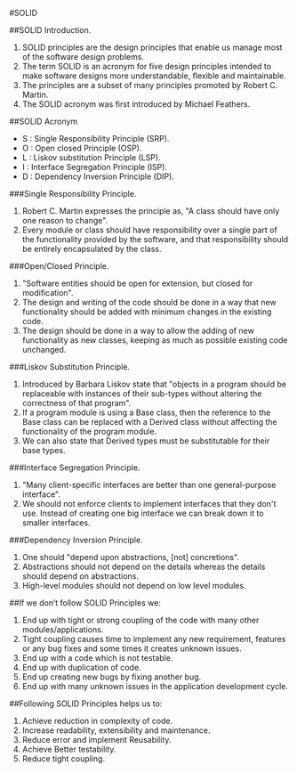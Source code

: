 #SOLID 

##SOLID Introduction.
1. SOLID principles are the design principles that enable us manage most of the software design problems.
2. The term SOLID is an acronym for five design principles intended to make software designs more understandable, flexible and maintainable.
3. The principles are a subset of many principles promoted by Robert C. Martin.
4. The SOLID acronym was first introduced by Michael Feathers.

##SOLID Acronym
- S : Single Responsibility Principle (SRP).
- O : Open closed Principle (OSP).
- L : Liskov substitution Principle (LSP).
- I : Interface Segregation Principle (ISP).
- D : Dependency Inversion Principle (DIP).

###Single Responsibility Principle.
1. Robert C. Martin expresses the principle as, "A class should have only one reason to change".
2. Every module or class should have responsibility over a single part of the functionality provided by the software, and that responsibility should be entirely encapsulated by the class.

###Open/Closed Principle.
1. "Software entities should be open for extension, but closed for modification".
2. The design and writing of the code should be done in a way that new functionality should be added with minimum changes in the existing code.
3. The design should be done in a way to allow the adding of new functionality as new classes, keeping as much as possible existing code unchanged.

###Liskov Substitution Principle.
1. Introduced by Barbara Liskov state that "objects in a program should be replaceable with instances of their sub-types without altering the correctness of that program".
2. If a program module is using a Base class, then the reference to the Base class can be replaced with a Derived class without affecting the functionality of the program module.
3. We can also state that Derived types must be substitutable for their base types.

###Interface Segregation Principle.
1. "Many client-specific interfaces are better than one general-purpose interface".
2. We should not enforce clients to implement interfaces that they don't use. Instead of creating one big interface we can break down it to smaller interfaces.

###Dependency Inversion Principle.
1. One should "depend upon abstractions, [not] concretions".
2. Abstractions should not depend on the details whereas the details should depend on abstractions.
3. High-level modules should not depend on low level modules.

##If we don’t follow SOLID Principles we:
1. End up with tight or strong coupling of the code with many other modules/applications.
2. Tight coupling causes time to implement any new requirement, features or any bug fixes and some times it creates unknown issues.
3. End up with a code which is not testable.
4. End up with duplication of code.
5. End up creating new bugs by fixing another bug.
6. End up with many unknown issues in the application development cycle.

##Following SOLID Principles helps us to:
1. Achieve reduction in complexity of code.
2. Increase readability, extensibility and maintenance.
3. Reduce error and implement Reusability.
4. Achieve Better testability.
5. Reduce tight coupling.
 
